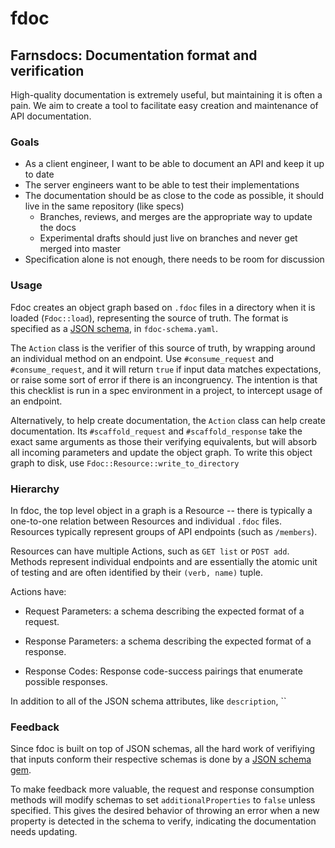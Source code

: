 # fdoc
## Farnsdocs: Documentation format and verification

High-quality documentation is extremely useful, but maintaining it is often a pain. We aim to create a tool to facilitate easy creation and maintenance of API documentation.

### Goals

 - As a client engineer, I want to be able to document an API and keep it up to date
 - The server engineers want to be able to test their implementations
 - The documentation should be as close to the code as possible, it should live in the same repository (like specs)
   - Branches, reviews, and merges are the appropriate way to update the docs
   - Experimental drafts should just live on branches and never get merged into master
 - Specification alone is not enough, there needs to be room for discussion

### Usage

Fdoc creates an object graph based on `.fdoc` files in a directory when it is loaded (`Fdoc::load`), representing the source of truth. The format is specified as a [JSON schema](http://json-schema.org/), in `fdoc-schema.yaml`.

The `Action` class is the verifier of this source of truth, by wrapping around an individual method on an endpoint. Use `#consume_request` and `#consume_request`, and it will return `true` if input data matches expectations, or raise some sort of error if there is an incongruency. The intention is that this checklist is run in a spec environment in a project, to intercept usage of an endpoint.

Alternatively, to help create documentation, the `Action` class can help create documentation. Its `#scaffold_request` and `#scaffold_response` take the exact same arguments as those their verifying equivalents, but will absorb all incoming parameters and update the object graph. To write this object graph to disk, use `Fdoc::Resource::write_to_directory`

### Hierarchy

In fdoc, the top level object in a graph is a Resource -- there is typically a one-to-one relation between Resources and individual `.fdoc` files. Resources typically represent groups of API endpoints (such as `/members`).

Resources can have multiple Actions, such as `GET list` or `POST add`. Methods represent individual endpoints and are essentially the atomic unit of testing and are often identified by their `(verb, name)` tuple.

Actions have:

- Request Parameters: a schema describing the expected format of a request.

- Response Parameters: a schema describing the expected format of a response.

- Response Codes: Response code-success pairings that enumerate possible responses.

In addition to all of the JSON schema attributes, like `description`, ``

### Feedback

Since fdoc is built on top of JSON schemas, all the hard work of verifiying that inputs conform their respective schemas is done by a [JSON schema gem](https://github.com/hoxworth/json-schema).

To make feedback more valuable, the request and response consumption methods will modify schemas to set `additionalProperties` to `false` unless specified. This gives the desired behavior of throwing an error when a new property is detected in the schema to verify, indicating the documentation needs updating.

